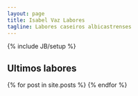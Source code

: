 ```yaml
---
layout: page
title: Isabel Vaz Labores
tagline: Labores caseiros albicastrenses
---
```

{% include JB/setup %}

## Ultimos labores

<div class="posts" style="clear: both">
  {% for post in site.posts %}
    <div class="post" style="float: left">
	<!--
      <a href="{{ BASE_PATH }}{{ post.url }}" ><img width="300" height="200" src="{{ post.img }}" alt="{{ post.title }}" /> </a>
	-->
	  <a href="{{ BASE_PATH }}{{ post.url }}" >
		<canvas class="postCanvas" width="300" height="200" data-title="{{ post.title }}" data-imgsrc="{{ post.img }}"></canvas>
	  </a>
    </div>
  {% endfor %}
</div>


<script>
	$(function(){
		$(".postCanvas").each(function(){
			var title = $(this).attr("data-title");
			console.log('loading title:' + title);
			var imgsrc = $(this).attr("data-imgsrc");
			console.log('loading imgsrc:' + imgsrc);
			var canvas = this;
			var context = canvas.getContext("2d");
			context.font = "14pt Calibri";
			var imageObj = new Image();			
			imageObj.src = imgsrc;
			imageObj.onload = function(){
				context.drawImage(imageObj, 0, 0);
				
				//context.globalCompositeOperation = "destination-out";
				gradient = context.createLinearGradient(0, 160, 0, 200);
				gradient.addColorStop(0, "rgba(0, 0, 0, 0)");
				gradient.addColorStop(1, "rgba(0, 0, 0, 1)");
				context.fillStyle = gradient;
				context.fillRect(0, 0, imageObj.width, imageObj.height);

				context.fillStyle = "white";
				context.fillText(title, 10, 190);
			};
		});
	});
</script>

<!--
<ul class="posts">
  {% for post in site.posts %}
    <li><span>{{ post.date | date_to_string }}</span> &raquo; <a href="{{ BASE_PATH }}{{ post.url }}">{{ post.title }}</a>
    <br />
    {{ post.content }} 
    <br />
    </li>
  {% endfor %}
</ul>
-->
